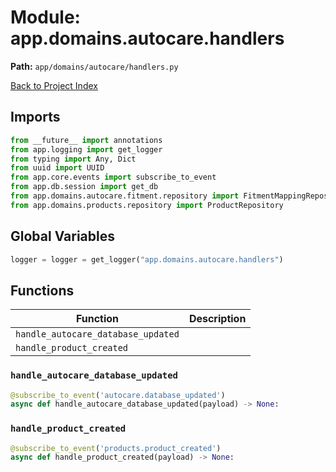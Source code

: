 # Module: app.domains.autocare.handlers

**Path:** `app/domains/autocare/handlers.py`

[Back to Project Index](../../../../index.md)

## Imports
```python
from __future__ import annotations
from app.logging import get_logger
from typing import Any, Dict
from uuid import UUID
from app.core.events import subscribe_to_event
from app.db.session import get_db
from app.domains.autocare.fitment.repository import FitmentMappingRepository
from app.domains.products.repository import ProductRepository
```

## Global Variables
```python
logger = logger = get_logger("app.domains.autocare.handlers")
```

## Functions

| Function | Description |
| --- | --- |
| `handle_autocare_database_updated` |  |
| `handle_product_created` |  |

### `handle_autocare_database_updated`
```python
@subscribe_to_event('autocare.database_updated')
async def handle_autocare_database_updated(payload) -> None:
```

### `handle_product_created`
```python
@subscribe_to_event('products.product_created')
async def handle_product_created(payload) -> None:
```
